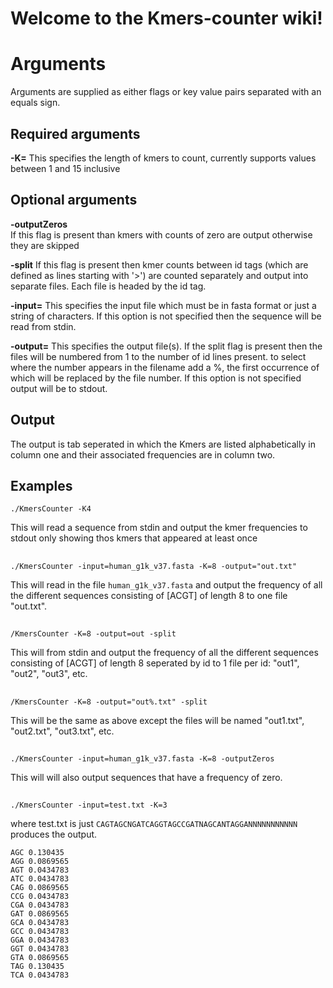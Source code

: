 # Welcome to the Kmers-counter wiki!
# Arguments
Arguments are supplied as either flags or key value 
pairs separated with an equals sign.

## Required arguments

**-K=<integer>** 
This specifies the length of kmers to count, currently supports values between 1 and 15 inclusive


## Optional arguments

**-outputZeros**  
If this flag is present than kmers with counts of 
zero are output otherwise they are skipped

**-split** 
If this flag is present then kmer counts between id tags (which are defined as lines starting with '>') 
are counted separately and output into separate files. Each file is headed by the id tag.

**-input=<filename>** 
This specifies the input file which must be in fasta format or just a string of characters. If this option is not specified then the sequence will be read from stdin.

**-output=<filename>** 
This specifies the output file(s). If the split flag is present then the files will be numbered from 1 to the number of id lines present. to select where the number appears in the filename add a %, the first occurrence of which will be replaced by the file number. If this option is not specified output will be to stdout.

## Output
The output is tab seperated in which the Kmers are listed alphabetically in column one and their associated frequencies are in column two.

## Examples
    ./KmersCounter -K4

This will read a sequence from stdin and output the kmer frequencies to stdout only showing thos kmers that appeared at least once

##

    ./KmersCounter -input=human_g1k_v37.fasta -K=8 -output="out.txt"  
This will read in the file `human_g1k_v37.fasta` and 
output the frequency of all the different sequences 
consisting of [ACGT] of length 8 to one file "out.txt".

##

    /KmersCounter -K=8 -output=out -split 
This will from stdin and output the frequency of all the different sequences consisting of [ACGT] of length 8 seperated by id to 1 file per id: "out1", "out2", "out3", etc.

##

    /KmersCounter -K=8 -output="out%.txt" -split 
This will be the same as above except the files will be named "out1.txt", "out2.txt", "out3.txt", etc.

##

    ./KmersCounter -input=human_g1k_v37.fasta -K=8 -outputZeros
This will will also output sequences that have a frequency of zero.

##

    ./KmersCounter -input=test.txt -K=3
where test.txt is just `CAGTAGCNGATCAGGTAGCCGATNAGCANTAGGANNNNNNNNNNN`
produces the output.  

    AGC	0.130435
    AGG	0.0869565
    AGT	0.0434783
    ATC	0.0434783
    CAG	0.0869565  
    CCG	0.0434783  
    CGA	0.0434783  
    GAT	0.0869565  
    GCA	0.0434783  
    GCC	0.0434783  
    GGA	0.0434783  
    GGT	0.0434783  
    GTA	0.0869565  
    TAG	0.130435  
    TCA	0.0434783
